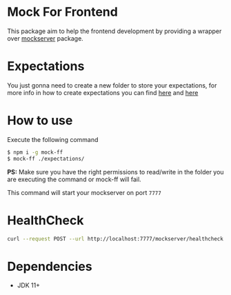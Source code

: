 # Mock For Frontend

This package aim to help the frontend development by providing a wrapper over [mockserver](https://www.mock-server.com/) package.

# Expectations

You just gonna need to create a new folder to store your expectations, for more info in how to create expectations you can find [here](https://www.mock-server.com/mock_server/creating_expectations.html) and [here](https://github.com/mock-server/mockserver-client-node/tree/master/examples)


# How to use

Execute the following command 
```sh
$ npm i -g mock-ff
$ mock-ff ./expectations/
```

**PS:** Make sure you have the right permissions to read/write in the folder you are executing the command or mock-ff will fail.

This command will start your mockserver on port `7777`

# HealthCheck

```sh
curl --request POST --url http://localhost:7777/mockserver/healthcheck
```

# Dependencies

* JDK 11+

